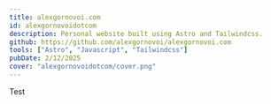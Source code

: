 ```yaml
---
title: alexgornovoi.com
id: alexgornovoidotcom
description: Personal website built using Astro and Tailwindcss. 
github: https://github.com/alexgornovoi/alexgornovoi.com
tools: ["Astro", "Javascript", "Tailwindcss"]
pubDate: 2/12/2025
cover: "alexgornovoidotcom/cover.png"
---
```


Test